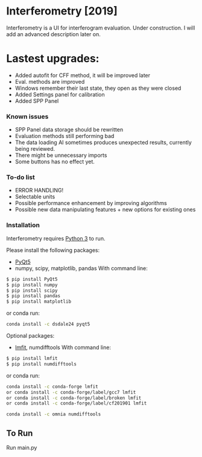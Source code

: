 # Interferometry [2019]


Interferometry is a UI for interferogram evaluation. Under construction.
I will add an advanced description later on. 

# Lastest upgrades:
  - Added autofit for CFF method, it will be improved later
  - Eval. methods are improved
  - Windows remember their last state, they open as they were closed
  - Added Settings panel for calibration
  - Added SPP Panel

### Known issues
* SPP Panel data storage should be rewritten
* Evaluation methods still performing bad
* The data loading AI sometimes produces unexpected results, currently being reviewed.
* There might be unnecessary imports
* Some buttons has no effect yet.


### To-do list

* ERROR HANDLING!
* Selectable units
* Possible performance enhancement by improving algorithms
* Possible new data manipulating features + new options for existing ones


### Installation

Interferometry requires [Python 3](https://www.python.org/downloads/) to run.

Please install the following packages:
* [PyQt5](https://pypi.org/project/PyQt5/)
* numpy, scipy, matplotlib, pandas
With command line:
```sh
$ pip install PyQt5
$ pip install numpy
$ pip install scipy
$ pip install pandas
$ pip install matplotlib
```
or conda run:
```sh
conda install -c dsdale24 pyqt5
```
Optional packages:
* [lmfit](https://lmfit.github.io/lmfit-py/), numdifftools
With command line:
```sh
$ pip install lmfit
$ pip install numdifftools
```
or conda run:

```sh
conda install -c conda-forge lmfit
or conda install -c conda-forge/label/gcc7 lmfit
or conda install -c conda-forge/label/broken lmfit
or conda install -c conda-forge/label/cf201901 lmfit 

conda install -c omnia numdifftools
```

## To Run
Run main.py
